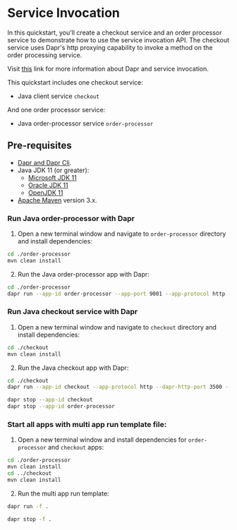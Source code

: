 # Service Invocation

In this quickstart, you'll create a checkout service and an order processor service to demonstrate how to use the service invocation API. The checkout service uses Dapr's http proxying capability to invoke a method on the order processing service.

Visit [this](https://docs.dapr.io/developing-applications/building-blocks/service-invocation/) link for more information about Dapr and service invocation.

This quickstart includes one checkout service:

- Java client service `checkout`

And one order processor service:

- Java order-processor service `order-processor`

## Pre-requisites

* [Dapr and Dapr Cli](https://docs.dapr.io/getting-started/install-dapr-cli/).
* Java JDK 11 (or greater):
    * [Microsoft JDK 11](https://docs.microsoft.com/en-us/java/openjdk/download#openjdk-11)
    * [Oracle JDK 11](https://www.oracle.com/technetwork/java/javase/downloads/index.html#JDK11)
    * [OpenJDK 11](https://jdk.java.net/11/)
* [Apache Maven](https://maven.apache.org/install.html) version 3.x.

### Run Java order-processor with Dapr

1. Open a new terminal window and navigate to `order-processor` directory and install dependencies:

<!-- STEP
name: Install maven dependencies
-->

```bash
cd ./order-processor
mvn clean install
```
<!-- END_STEP -->

2. Run the Java order-processor app with Dapr:

<!-- STEP
name: Run Java order-processor service
expected_stdout_lines:
  - "== APP == Order received: 1"
  - "== APP == Order received: 2"
expected_stderr_lines:
output_match_mode: substring
background: true
sleep: 10
-->

```bash
cd ./order-processor
dapr run --app-id order-processor --app-port 9001 --app-protocol http --dapr-http-port 3501 -- java -jar target/OrderProcessingService-0.0.1-SNAPSHOT.jar
```

<!-- END_STEP -->

### Run Java checkout service with Dapr

1. Open a new terminal window and navigate to `checkout` directory and install dependencies:

<!-- STEP
name: Install maven dependencies
-->

```bash
cd ./checkout
mvn clean install
```
<!-- END_STEP -->

2. Run the Java checkout app with Dapr:

<!-- STEP
name: Run Java checkout service
expected_stdout_lines:
  - "== APP == Order passed: 1"
  - "== APP == Order passed: 2"
expected_stderr_lines:
output_match_mode: substring
background: true
sleep: 15
-->

```bash
cd ./checkout
dapr run --app-id checkout --app-protocol http --dapr-http-port 3500 -- java -jar target/CheckoutService-0.0.1-SNAPSHOT.jar
```

<!-- END_STEP -->

```bash
dapr stop --app-id checkout
dapr stop --app-id order-processor
```

### Start all apps with multi app run template file:

1. Open a new terminal window and install dependencies for `order-processor` and `checkout` apps:

<!-- STEP
name: Install maven dependencies for order-processor and checkout
-->

```bash
cd ./order-processor
mvn clean install
cd ../checkout
mvn clean install
```

<!-- END_STEP -->

2. Run the multi app run template:

<!-- STEP
name: Run multi app run template
expected_stdout_lines:
  - 'This is a preview feature and subject to change in future releases'
  - 'Validating config and starting app "order-processor"'
  - 'Started Dapr with app id "order-processor"'
  - 'Writing log files to directory'
  - 'Validating config and starting app "checkout"'
  - 'Started Dapr with app id "checkout"'
  - 'Writing log files to directory'
expected_stderr_lines:
output_match_mode: substring
background: true
sleep: 15
-->

```bash
dapr run -f .
```

<!-- END_STEP -->

```bash
dapr stop -f .
```
